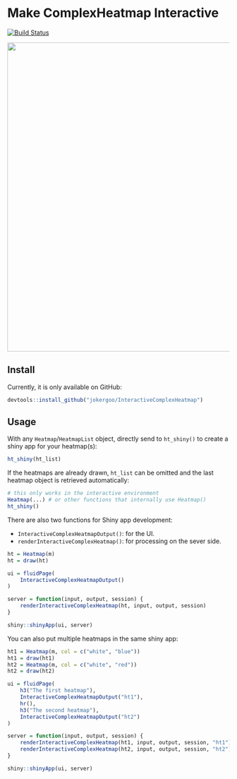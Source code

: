 # Make ComplexHeatmap Interactive

[![Build Status](https://travis-ci.org/jokergoo/InteractiveComplexHeatmap.svg)](https://travis-ci.org/jokergoo/InteractiveComplexHeatmap) 


<img src="https://user-images.githubusercontent.com/449218/82199376-e5eec600-98fd-11ea-9fca-ad95d405dc20.gif"  width='700'/>

## Install

Currently, it is only available on GitHub:

```r
devtools::install_github("jokergoo/InteractiveComplexHeatmap")
```

## Usage

With any `Heatmap`/`HeatmapList` object, directly send to `ht_shiny()` to create a shiny app for your heatmap(s):

```r
ht_shiny(ht_list)
```

If the heatmaps are already drawn, `ht_list` can be omitted and the last heatmap object is retrieved automatically:

```r
# this only works in the interactive environment
Heatmap(...) # or other functions that internally use Heatmap()
ht_shiny()
```

There are also two functions for Shiny app development:

- `InteractiveComplexHeatmapOutput()`: for the UI.
- `renderInteractiveComplexHeatmap()`: for processing on the sever side.

```r
ht = Heatmap(m)
ht = draw(ht)

ui = fluidPage(
    InteractiveComplexHeatmapOutput()
)

server = function(input, output, session) {
    renderInteractiveComplexHeatmap(ht, input, output, session)
}

shiny::shinyApp(ui, server)
```

You can also put multiple heatmaps in the same shiny app:

```r
ht1 = Heatmap(m, col = c("white", "blue"))
ht1 = draw(ht1)
ht2 = Heatmap(m, col = c("white", "red"))
ht2 = draw(ht2)

ui = fluidPage(
    h3("The first heatmap"),
    InteractiveComplexHeatmapOutput("ht1"),
    hr(),
    h3("The second heatmap"),
    InteractiveComplexHeatmapOutput("ht2")
)

server = function(input, output, session) {
    renderInteractiveComplexHeatmap(ht1, input, output, session, "ht1")
    renderInteractiveComplexHeatmap(ht2, input, output, session, "ht2")
}

shiny::shinyApp(ui, server)
```
